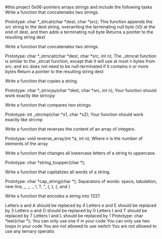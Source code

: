 #this project 0x06-pointers arrays strings and include the following tasks
Write a function that concatenates two strings.

Prototype: char *_strcat(char *dest, char *src);
This function appends the src string to the dest string, overwriting the terminating null byte (\0) at the end of dest, and then adds a terminating null byte
Returns a pointer to the resulting string dest

Write a function that concatenates two strings.

Prototype: char *_strncat(char *dest, char *src, int n);
The _strncat function is similar to the _strcat function, except that
it will use at most n bytes from src; and
src does not need to be null-terminated if it contains n or more bytes
Return a pointer to the resulting string dest

Write a function that copies a string.

Prototype: char *_strncpy(char *dest, char *src, int n);
Your function should work exactly like strncpy

Write a function that compares two strings.

Prototype: int _strcmp(char *s1, char *s2);
Your function should work exactly like strcmp

Write a function that reverses the content of an array of integers.

Prototype: void reverse_array(int *a, int n);
Where n is the number of elements of the array


Write a function that changes all lowercase letters of a string to uppercase.

Prototype: char *string_toupper(char *);

Write a function that capitalizes all words of a string.

Prototype: char *cap_string(char *);
Separators of words: space, tabulation, new line, ,, ;, ., !, ?, ", (, ), {, and }

Write a function that encodes a string into 1337.

Letters a and A should be replaced by 4
Letters e and E should be replaced by 3
Letters o and O should be replaced by 0
Letters t and T should be replaced by 7
Letters l and L should be replaced by 1
Prototype: char *leet(char *);
You can only use one if in your code
You can only use two loops in your code
You are not allowed to use switch
You are not allowed to use any ternary operatio


